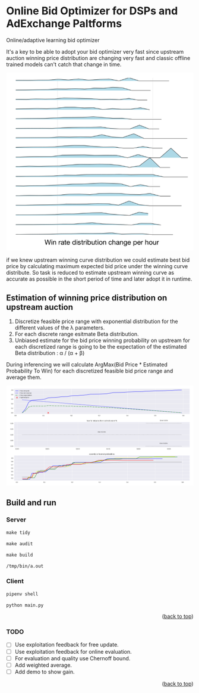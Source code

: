 <a name="readme-top"></a>

# Online Bid Optimizer for DSPs and AdExchange Paltforms
Online/adaptive learning bid optimizer

It's a key to be able to adopt your bid optimizer very fast since upstream auction winning price 
distribution are changing very fast and classic offline trained models can't catch that change in time.

![plot](./doc/dist_change.png)

if we knew upstream winning curve distribution we could estimate best bid price by calculating maximum expected 
bid price under the winning curve distribute. 
So task is reduced to estimate upstream winning curve as accurate as possible in the short period of time and later adopt it in runtime.

## Estimation of winning price distribution on upstream auction
1. Discretize feasible price range with exponential distribution for the different values of the λ parameters.
2. For each discrete range esitmate Beta distribution.
3. Unbiased estimate for the bid price winning probability on upstream for each discretized range is going to be the expectation of the estimated Beta distribution : α / (α + β)

During inferencing we will calculate ArgMax(Bid Price * Estimated Probability To Win) for each discretized feasible bid price range and average them.

![plot](./doc/learned.png)

## Build and run
### Server
```
make tidy
``` 
```
make audit
```
```
make build
```
```
/tmp/bin/a.out
```

### Client
```
pipenv shell
```
```
python main.py
```

<p align="right">(<a href="#readme-top">back to top</a>)</p>

### TODO
- [ ] Use exploitation feedback for free update.
- [ ] Use exploitation feedback for online evaluation.
- [ ] For evaluation and quality use Chernoff bound.
- [ ] Add weighted average.
- [ ] Add demo to show gain.

<p align="right">(<a href="#readme-top">back to top</a>)</p>
